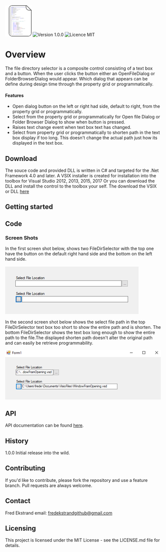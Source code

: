 ![Project type](https://github.com/FredEkstrand/ImageFiles/raw/master/CodeIcon.png ) 
![Version 1.0.0](https://img.shields.io/badge/Version-1.0.0-brightgreen.svg) ![Licence MIT](https://img.shields.io/badge/Licence-MIT-blue.svg)

# Overview
The file directory selector is a composite control consisting of a text box and a button.
When the user clicks the button either an OpenFileDialog or FolderBrowserDialog would appear.
Which dialog that appears can be define during design time through the property grid or programmatically.

#### Features
* Open dialog button on the left or right had side, default to right, from the property grid or programmatically.
* Select from the property grid or programmatically for Open file Dialog or Folder Browser Dialog to show when button is pressed.
* Raises text change event when text box text has changed.
* Select from property grid or programmatically to shorten path in the text box display if too long. This doesn't change the actual path just how its displayed in the text box.

## Download
The souce code and provided DLL is written in C# and targeted for the .Net Framework 4.0 and later.
A VSIX installer is created for installation into the toolbox for Visual Studio 2012, 2013, 2015, 2017
Or you can download the DLL and install the control to the toolbox your self.
The download the VSIX or DLL [here](#)

## Getting started

## Code

### Screen Shots
In the first screen shot below, shows two FileDirSelector with the top one have the button on the default right hand side and the bottom on the left hand side.

![Project type](https://github.com/FredEkstrand/ImageFiles/raw/master/fdc1.png )

In the second screen shot below shows the select file path in the top FileDirSelector text box too short to show the entire path and is shorten.
The bottom FileDirSelector shows the text box long enough to show the entire path to the file.The displayed shorten path doesn't alter the original path and can easily be retrieve programmability.

![Project type](https://github.com/FredEkstrand/ImageFiles/raw/master/fdc3.png )

## API
API documentation can be found [here](#). 

## History
 1.0.0 Initial release into the wild.
## Contributing

If you'd like to contribute, please fork the repository and use a feature
branch. Pull requests are always welcome.

## Contact
Fred Ekstrand 
email: fredekstrandgithub@gmail.com

## Licensing

This project is licensed under the MIT License - see the LICENSE.md file for details.
